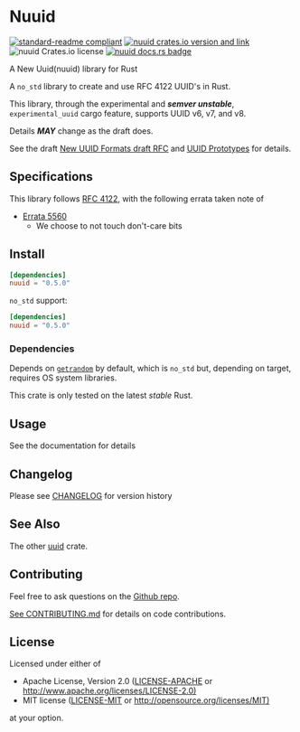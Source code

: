 # Nuuid

[![standard-readme compliant](https://img.shields.io/badge/readme%20style-standard-brightgreen.svg)](https://github.com/RichardLitt/standard-readme)
[![nuuid crates.io version and link](https://img.shields.io/crates/v/nuuid.svg)](https://crates.io/crates/nuuid)
![nuuid Crates.io license](https://img.shields.io/crates/l/nuuid)
[![nuuid docs.rs badge](https://docs.rs/nuuid/badge.svg)](https://docs.rs/nuuid)

A New Uuid(nuuid) library for Rust

A `no_std` library to create and use RFC 4122 UUID's in Rust.

This library, through the experimental and ***semver unstable***,
`experimental_uuid` cargo feature, supports UUID v6, v7, and v8.

Details ***MAY*** change as the draft does.

See the draft [New UUID Formats draft RFC][uuid-draft] and
[UUID Prototypes][uuid-proto] for details.

## Specifications

This library follows [RFC 4122], with the following errata taken note of

- [Errata 5560][eid5560]
  - We choose to not touch don't-care bits

## Install

```toml
[dependencies]
nuuid = "0.5.0"
```

`no_std` support:

```toml
[dependencies]
nuuid = "0.5.0"
```

### Dependencies

Depends on [`getrandom`](https://crates.io/crates/getrandom) by default,
which is `no_std` but, depending on target, requires OS system libraries.

This crate is only tested on the latest *stable* Rust.

## Usage

See the documentation for details

## Changelog

Please see [CHANGELOG](CHANGELOG.md) for version history

## See Also

The other [uuid](https://crates.io/crates/uuid) crate.

## Contributing

Feel free to ask questions on the [Github repo](https://github.com/DianaNites/uuid).

[See CONTRIBUTING.md](CONTRIBUTING.md) for details on code contributions.

## License

Licensed under either of

- Apache License, Version 2.0
   ([LICENSE-APACHE](LICENSE-APACHE) or <http://www.apache.org/licenses/LICENSE-2.0)>
- MIT license
   ([LICENSE-MIT](LICENSE-MIT) or <http://opensource.org/licenses/MIT)>

at your option.

[RFC 4122]: https://www.rfc-editor.org/rfc/rfc4122
[eid5560]: https://www.rfc-editor.org/errata/eid5560
[uuid-draft]: https://datatracker.ietf.org/doc/html/draft-ietf-uuidrev-rfc4122bis
[uuid-proto]: https://github.com/uuid6/prototypes
